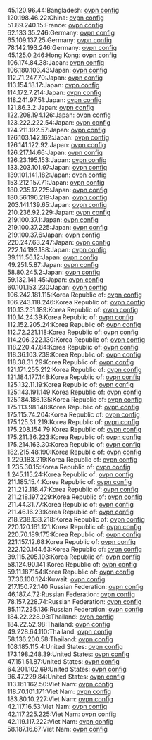 45.120.96.44:Bangladesh: [ovpn config](vpn/45_120_96_44.ovpn)  
120.198.46.22:China: [ovpn config](vpn/120_198_46_22.ovpn)  
51.89.240.15:France: [ovpn config](vpn/51_89_240_15.ovpn)  
62.133.35.246:Germany: [ovpn config](vpn/62_133_35_246.ovpn)  
65.109.137.25:Germany: [ovpn config](vpn/65_109_137_25.ovpn)  
78.142.193.246:Germany: [ovpn config](vpn/78_142_193_246.ovpn)  
45.125.0.246:Hong Kong: [ovpn config](vpn/45_125_0_246.ovpn)  
106.174.84.38:Japan: [ovpn config](vpn/106_174_84_38.ovpn)  
106.180.103.43:Japan: [ovpn config](vpn/106_180_103_43.ovpn)  
112.71.247.70:Japan: [ovpn config](vpn/112_71_247_70.ovpn)  
113.154.18.17:Japan: [ovpn config](vpn/113_154_18_17.ovpn)  
114.172.7.214:Japan: [ovpn config](vpn/114_172_7_214.ovpn)  
118.241.97.51:Japan: [ovpn config](vpn/118_241_97_51.ovpn)  
121.86.3.2:Japan: [ovpn config](vpn/121_86_3_2.ovpn)  
122.208.194.126:Japan: [ovpn config](vpn/122_208_194_126.ovpn)  
123.222.222.54:Japan: [ovpn config](vpn/123_222_222_54.ovpn)  
124.211.192.57:Japan: [ovpn config](vpn/124_211_192_57.ovpn)  
126.103.142.162:Japan: [ovpn config](vpn/126_103_142_162.ovpn)  
126.141.122.92:Japan: [ovpn config](vpn/126_141_122_92.ovpn)  
126.217.14.66:Japan: [ovpn config](vpn/126_217_14_66.ovpn)  
126.23.195.153:Japan: [ovpn config](vpn/126_23_195_153.ovpn)  
133.203.101.97:Japan: [ovpn config](vpn/133_203_101_97.ovpn)  
139.101.141.182:Japan: [ovpn config](vpn/139_101_141_182.ovpn)  
153.212.157.71:Japan: [ovpn config](vpn/153_212_157_71.ovpn)  
180.235.17.225:Japan: [ovpn config](vpn/180_235_17_225.ovpn)  
180.56.196.219:Japan: [ovpn config](vpn/180_56_196_219.ovpn)  
203.141.139.65:Japan: [ovpn config](vpn/203_141_139_65.ovpn)  
210.236.92.229:Japan: [ovpn config](vpn/210_236_92_229.ovpn)  
219.100.37.1:Japan: [ovpn config](vpn/219_100_37_1.ovpn)  
219.100.37.225:Japan: [ovpn config](vpn/219_100_37_225.ovpn)  
219.100.37.6:Japan: [ovpn config](vpn/219_100_37_6.ovpn)  
220.247.63.247:Japan: [ovpn config](vpn/220_247_63_247.ovpn)  
222.14.193.188:Japan: [ovpn config](vpn/222_14_193_188.ovpn)  
39.111.56.12:Japan: [ovpn config](vpn/39_111_56_12.ovpn)  
49.251.5.87:Japan: [ovpn config](vpn/49_251_5_87.ovpn)  
58.80.245.2:Japan: [ovpn config](vpn/58_80_245_2.ovpn)  
59.132.141.45:Japan: [ovpn config](vpn/59_132_141_45.ovpn)  
60.101.153.230:Japan: [ovpn config](vpn/60_101_153_230.ovpn)  
106.242.181.115:Korea Republic of: [ovpn config](vpn/106_242_181_115.ovpn)  
106.243.118.246:Korea Republic of: [ovpn config](vpn/106_243_118_246.ovpn)  
110.13.251.189:Korea Republic of: [ovpn config](vpn/110_13_251_189.ovpn)  
110.14.24.39:Korea Republic of: [ovpn config](vpn/110_14_24_39.ovpn)  
112.152.205.24:Korea Republic of: [ovpn config](vpn/112_152_205_24.ovpn)  
112.72.221.118:Korea Republic of: [ovpn config](vpn/112_72_221_118.ovpn)  
114.206.222.130:Korea Republic of: [ovpn config](vpn/114_206_222_130.ovpn)  
118.220.47.84:Korea Republic of: [ovpn config](vpn/118_220_47_84.ovpn)  
118.36.103.239:Korea Republic of: [ovpn config](vpn/118_36_103_239.ovpn)  
118.38.31.29:Korea Republic of: [ovpn config](vpn/118_38_31_29.ovpn)  
121.171.255.212:Korea Republic of: [ovpn config](vpn/121_171_255_212.ovpn)  
121.184.177.148:Korea Republic of: [ovpn config](vpn/121_184_177_148.ovpn)  
125.132.11.19:Korea Republic of: [ovpn config](vpn/125_132_11_19.ovpn)  
125.143.191.149:Korea Republic of: [ovpn config](vpn/125_143_191_149.ovpn)  
125.184.186.135:Korea Republic of: [ovpn config](vpn/125_184_186_135.ovpn)  
175.113.98.148:Korea Republic of: [ovpn config](vpn/175_113_98_148.ovpn)  
175.115.74.204:Korea Republic of: [ovpn config](vpn/175_115_74_204.ovpn)  
175.125.31.219:Korea Republic of: [ovpn config](vpn/175_125_31_219.ovpn)  
175.208.154.79:Korea Republic of: [ovpn config](vpn/175_208_154_79.ovpn)  
175.211.36.223:Korea Republic of: [ovpn config](vpn/175_211_36_223.ovpn)  
175.214.163.30:Korea Republic of: [ovpn config](vpn/175_214_163_30.ovpn)  
182.215.48.190:Korea Republic of: [ovpn config](vpn/182_215_48_190.ovpn)  
1.229.183.219:Korea Republic of: [ovpn config](vpn/1_229_183_219.ovpn)  
1.235.30.15:Korea Republic of: [ovpn config](vpn/1_235_30_15.ovpn)  
1.245.115.24:Korea Republic of: [ovpn config](vpn/1_245_115_24.ovpn)  
211.185.15.4:Korea Republic of: [ovpn config](vpn/211_185_15_4.ovpn)  
211.212.118.47:Korea Republic of: [ovpn config](vpn/211_212_118_47.ovpn)  
211.218.197.229:Korea Republic of: [ovpn config](vpn/211_218_197_229.ovpn)  
211.44.31.77:Korea Republic of: [ovpn config](vpn/211_44_31_77.ovpn)  
211.46.16.23:Korea Republic of: [ovpn config](vpn/211_46_16_23.ovpn)  
218.238.133.218:Korea Republic of: [ovpn config](vpn/218_238_133_218.ovpn)  
220.120.161.121:Korea Republic of: [ovpn config](vpn/220_120_161_121.ovpn)  
220.70.189.175:Korea Republic of: [ovpn config](vpn/220_70_189_175.ovpn)  
221.157.12.68:Korea Republic of: [ovpn config](vpn/221_157_12_68.ovpn)  
222.120.144.63:Korea Republic of: [ovpn config](vpn/222_120_144_63.ovpn)  
39.115.205.103:Korea Republic of: [ovpn config](vpn/39_115_205_103.ovpn)  
58.124.90.141:Korea Republic of: [ovpn config](vpn/58_124_90_141.ovpn)  
59.11.187.154:Korea Republic of: [ovpn config](vpn/59_11_187_154.ovpn)  
37.36.100.124:Kuwait: [ovpn config](vpn/37_36_100_124.ovpn)  
217.150.72.140:Russian Federation: [ovpn config](vpn/217_150_72_140.ovpn)  
46.187.4.72:Russian Federation: [ovpn config](vpn/46_187_4_72.ovpn)  
78.157.228.74:Russian Federation: [ovpn config](vpn/78_157_228_74.ovpn)  
85.117.235.136:Russian Federation: [ovpn config](vpn/85_117_235_136.ovpn)  
184.22.228.93:Thailand: [ovpn config](vpn/184_22_228_93.ovpn)  
184.22.52.98:Thailand: [ovpn config](vpn/184_22_52_98.ovpn)  
49.228.64.110:Thailand: [ovpn config](vpn/49_228_64_110.ovpn)  
58.136.200.58:Thailand: [ovpn config](vpn/58_136_200_58.ovpn)  
108.185.115.4:United States: [ovpn config](vpn/108_185_115_4.ovpn)  
173.198.248.39:United States: [ovpn config](vpn/173_198_248_39.ovpn)  
47.151.51.87:United States: [ovpn config](vpn/47_151_51_87.ovpn)  
64.201.102.69:United States: [ovpn config](vpn/64_201_102_69.ovpn)  
96.47.229.84:United States: [ovpn config](vpn/96_47_229_84.ovpn)  
113.161.162.50:Viet Nam: [ovpn config](vpn/113_161_162_50.ovpn)  
118.70.101.171:Viet Nam: [ovpn config](vpn/118_70_101_171.ovpn)  
183.80.10.227:Viet Nam: [ovpn config](vpn/183_80_10_227.ovpn)  
42.117.16.53:Viet Nam: [ovpn config](vpn/42_117_16_53.ovpn)  
42.117.225.225:Viet Nam: [ovpn config](vpn/42_117_225_225.ovpn)  
42.119.117.222:Viet Nam: [ovpn config](vpn/42_119_117_222.ovpn)  
58.187.16.67:Viet Nam: [ovpn config](vpn/58_187_16_67.ovpn)  
